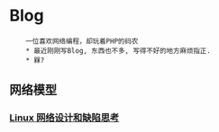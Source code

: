 # Blog
```
    一位喜欢网络编程，却玩着PHP的码农
    * 最近刚刚写Blog, 东西也不多, 写得不好的地方麻烦指正.
    * 槑?
```

## 网络模型
### [Linux 网络设计和缺陷思考](Net)


